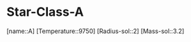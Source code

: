 ﻿---
type: StarClass
SpocWebEntityId: 28189
isDeleted: false
isReadOnly: false
confidential: public
tags:
- astro/StarClass

---

# Star-Class-A

[name::A]
[Temperature::9750]
[Radius-sol::2]
[Mass-sol::3.2]


